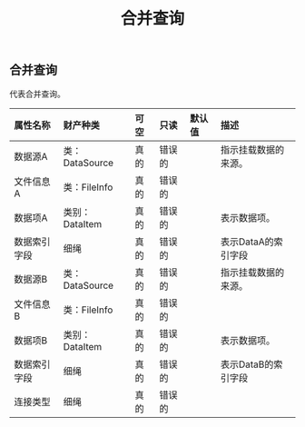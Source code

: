 ﻿---
title: 合并查询
second_title: Aspose.Cells Cloud Documen
type: docs
url: /zh/specification/model/mergequeries/
description: Aspose.Cells 云模型规范：MergeQueries。轻松处理 Excel 和其他电子表格文档，具有打开、生成、编辑、拆分、合并、比较和转换等功能
kwords: Excel，Office，电子表格，云 REST API，MergeQueries
weight: 50
---
## **合并查询**

代表合并查询。

|属性名称|财产种类|可空|只读|默认值|描述|
|:- |:- |:- |:- |:- |:- |
|数据源A|类：DataSource|真的|错误的||指示挂载数据的来源。|
|文件信息A|类：FileInfo|真的|错误的|||
|数据项A|类别：DataItem|真的|错误的||表示数据项。|
|数据索引字段|细绳|真的|错误的||表示DataA的索引字段|
|数据源B|类：DataSource|真的|错误的||指示挂载数据的来源。|
|文件信息B|类：FileInfo|真的|错误的|||
|数据项B|类别：DataItem|真的|错误的||表示数据项。|
|数据索引字段|细绳|真的|错误的||表示DataB的索引字段|
|连接类型|细绳|真的|错误的|||

